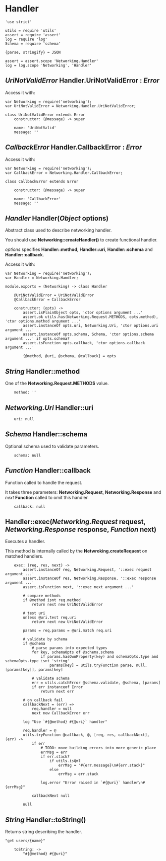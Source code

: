 Handler
=======

	'use strict'

	utils = require 'utils'
	assert = require 'assert'
	log = require 'log'
	Schema = require 'schema'

	{parse, stringify} = JSON

	assert = assert.scope 'Networking.Handler'
	log = log.scope 'Networking', 'Handler'

*UriNotValidError* Handler.UriNotValidError : *Error*
-----------------------------------------------------

Access it with:
```
var Networking = require('networking');
var UriNotValidError = Networking.Handler.UriNotValidError;
```

	class UriNotValidError extends Error
		constructor: (@message) -> super

		name: 'UriNotValid'
		message: ''

*CallbackError* Handler.CallbackError : *Error*
-----------------------------------------------

Access it with:
```
var Networking = require('networking');
var CallbackError = Networking.Handler.CallbackError;
```

	class CallbackError extends Error

		constructor: (@message) -> super

		name: 'CallbackError'
		message: ''

*Handler* Handler(*Object* options)
-----------------------------------

Abstract class used to describe networking handler.

You should use **Networking::createHandler()** to create functional handler.

*options* specifies **Handler::method**, **Handler::uri**,
**Handler::schema** and **Handler::callback**.

Access it with:
```
var Networking = require('networking');
var Handler = Networking.Handler;
```

	module.exports = (Networking) -> class Handler

		@UriNotValidError = UriNotValidError
		@CallbackError = CallbackError

		constructor: (opts) ->
			assert.isPlainObject opts, 'ctor options argument ...'
			assert.ok utils.has(Networking.Request.METHODS, opts.method), 'ctor options.method argument ...'
			assert.instanceOf opts.uri, Networking.Uri, 'ctor options.uri argument ...'
			assert.instanceOf opts.schema, Schema, 'ctor options.schema argument ...' if opts.schema?
			assert.isFunction opts.callback, 'ctor options.callback argument ...'

			{@method, @uri, @schema, @callback} = opts

*String* Handler::method
------------------------

One of the **Networking.Request.METHODS** value.

		method: ''

*Networking.Uri* Handler::uri
-----------------------------

		uri: null

*Schema* Handler::schema
------------------------

Optional schema used to validate parameters.

		schema: null

*Function* Handler::callback
----------------------------

Function called to handle the request.

It takes three parameters: **Networking.Request**, **Networking.Response** and
*next* **Function** called to omit this handler.

		callback: null

Handler::exec(*Networking.Request* request, *Networking.Response* response, *Function* next)
--------------------------------------------------------------------------------------------

Executes a handler.

This method is internally called by the **Netwroking.createRequest** on matched handlers.

		exec: (req, res, next) ->
			assert.instanceOf req, Networking.Request, '::exec request argument ...'
			assert.instanceOf res, Networking.Response, '::exec response argument ...'
			assert.isFunction next, '::exec next argument ...'

			# compare methods
			if @method isnt req.method
				return next new UriNotValidError

			# test uri
			unless @uri.test req.uri
				return next new UriNotValidError

			params = req.params = @uri.match req.uri

			# validate by schema
			if @schema
				# parse params into expected types
				for key, schemaOpts of @schema.schema
					if params.hasOwnProperty(key) and schemaOpts.type and schemaOpts.type isnt 'string'
						params[key] = utils.tryFunction parse, null, [params[key]], params[key]

				# validate schema
				err = utils.catchError @schema.validate, @schema, [params]
				if err instanceof Error
					return next err

			# on callback fail
			callbackNext = (err) =>
				req.handler = null
				next new CallbackError err

			log "Use `#{@method} #{@uri}` handler"

			req.handler = @
			utils.tryFunction @callback, @, [req, res, callbackNext], (err) ->
				if err
					# TODO: move building errors into more generic place
					errMsg = err
					if err.stack?
						if utils.isQml
							errMsg = "#{err.message}\n#{err.stack}"
						else
							errMsg = err.stack

					log.error "Error raised in `#{@uri}` handler\n#{errMsg}"

				callbackNext null

			null

*String* Handler::toString()
----------------------------

Returns string describing the handler.

```
"get users/{name}"
```

		toString: ->
			"#{@method} #{@uri}"
